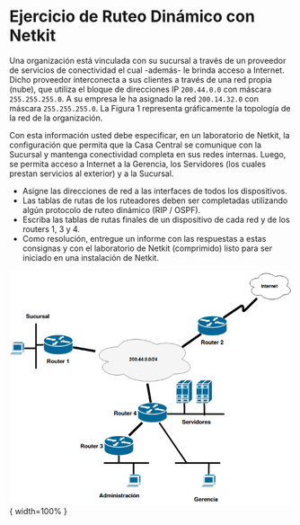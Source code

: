 Ejercicio de Ruteo Dinámico con Netkit
======================================

Una organización está vinculada con su sucursal a través de un proveedor de servicios de conectividad el cual -además- le brinda acceso a Internet. Dicho proveedor interconecta a sus clientes a través de una red propia (nube), que utiliza el bloque de direcciones IP `200.44.0.0` con máscara `255.255.255.0`. A su empresa le ha asignado la red `200.14.32.0` con máscara `255.255.255.0`. La Figura 1 representa gráficamente la topología de la red de la organización.

Con esta información usted debe especificar, en un laboratorio de Netkit, la configuración que permita que la Casa Central se comunique con la Sucursal y mantenga conectividad completa en sus redes internas. Luego, se permita acceso a Internet a la Gerencia, los Servidores (los cuales prestan servicios al exterior) y a la Sucursal.

- Asigne las direcciones de red a las interfaces de todos los dispositivos.
- Las tablas de rutas de los ruteadores deben ser completadas utilizando algún protocolo de ruteo dinámico (RIP / OSPF).
- Escriba las tablas de rutas finales de un dispositivo de cada red y de los routers 1, 3 y 4.
- Como resolución, entregue un informe con las respuestas a estas consignas y con el laboratorio de Netkit (comprimido) listo para ser iniciado en una instalación de Netkit.

![](./images/topologia-ruteo.png){ width=100% }
